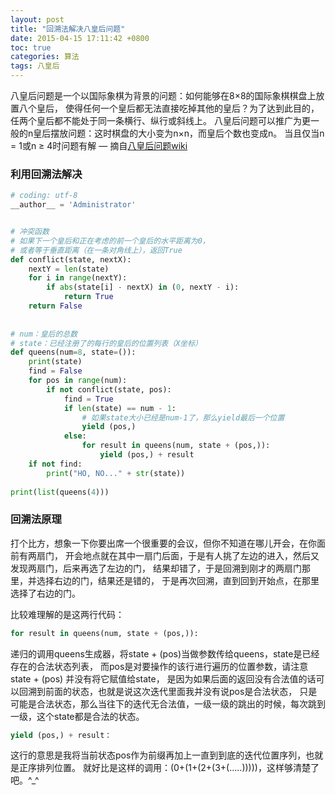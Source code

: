 ```yaml
---
layout: post
title: "回溯法解决八皇后问题"
date: 2015-04-15 17:11:42 +0800
toc: true
categories: 算法
tags: 八皇后
---
```


八皇后问题是一个以国际象棋为背景的问题：如何能够在8×8的国际象棋棋盘上放置八个皇后，
使得任何一个皇后都无法直接吃掉其他的皇后？为了达到此目的，任两个皇后都不能处于同一条横行、纵行或斜线上。
八皇后问题可以推广为更一般的n皇后摆放问题：这时棋盘的大小变为n×n，而皇后个数也变成n。
当且仅当n = 1或n ≥ 4时问题有解
— 摘自[八皇后问题wiki](http://zh.wikipedia.org/wiki/%E5%85%AB%E7%9A%87%E5%90%8E%E9%97%AE%E9%A2%98)
<!--more-->

### 利用回溯法解决

``` python
# coding: utf-8
__author__ = 'Administrator'


# 冲突函数
# 如果下一个皇后和正在考虑的前一个皇后的水平距离为0，
# 或者等于垂直距离（在一条对角线上），返回True
def conflict(state, nextX):
    nextY = len(state)
    for i in range(nextY):
        if abs(state[i] - nextX) in (0, nextY - i):
            return True
    return False
 
 
# num：皇后的总数
# state：已经注册了的每行的皇后的位置列表（X坐标）
def queens(num=8, state=()):
    print(state)
    find = False
    for pos in range(num):
        if not conflict(state, pos):
            find = True
            if len(state) == num - 1:
                # 如果state大小已经是num-1了，那么yield最后一个位置
                yield (pos,)
            else:
                for result in queens(num, state + (pos,)):
                    yield (pos,) + result
    if not find:
        print("HO, NO..." + str(state))
 
print(list(queens(4)))
```

### 回溯法原理

打个比方，想象一下你要出席一个很重要的会议，但你不知道在哪儿开会，在你面前有两扇门，
开会地点就在其中一扇门后面，于是有人挑了左边的进入，然后又发现两扇门，后来再选了左边的门，
结果却错了，于是回溯到刚才的两扇门那里，并选择右边的门，结果还是错的，
于是再次回溯，直到回到开始点，在那里选择了右边的门。

比较难理解的是这两行代码：
``` python
for result in queens(num, state + (pos,)):
```
递归的调用queens生成器，将state + (pos)当做参数传给queens，state是已经存在的合法状态列表，
而pos是对要操作的该行进行遍历的位置参数，请注意state + (pos) 并没有将它赋值给state，
是因为如果后面的返回没有合法值的话可以回溯到前面的状态，也就是说这次迭代里面我并没有说pos是合法状态，
只是可能是合法状态，那么当往下的迭代无合法值，一级一级的跳出的时候，每次跳到一级，这个state都是合法的状态。

``` python
yield (pos,) + result：
```
这行的意思是我将当前状态pos作为前缀再加上一直到到底的迭代位置序列，也就是正序排列位置。
就好比是这样的调用：(0+(1+(2+(3+(…..)))))，这样够清楚了吧。^_^

